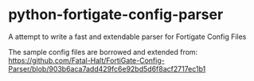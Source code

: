 # python-fortigate-config-parser
A attempt to write a fast and extendable parser for Fortigate Config Files

The sample config files are borrowed and extended from: https://github.com/Fatal-Halt/FortiGate-Config-Parser/blob/903b6aca7add429fc6e92bd5d6f8acf2717ec1b1
